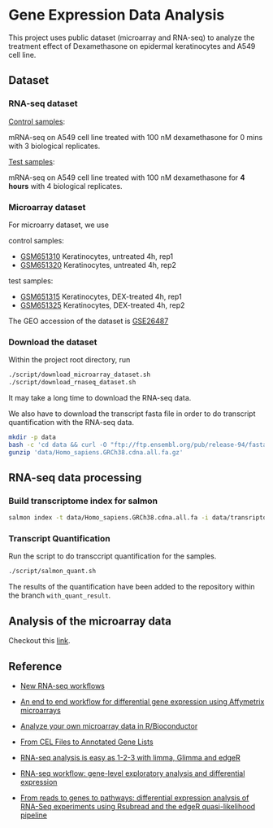 
# Gene Expression Data Analysis

This project uses public dataset (microarray and RNA-seq) to analyze the treatment effect
of Dexamethasone on epidermal keratinocytes and A549 cell line.

## Dataset

### RNA-seq dataset

[Control samples](https://www.encodeproject.org/experiments/ENCSR937WIG/):

mRNA-seq on A549 cell line treated with 100 nM dexamethasone for 0 mins
with 3 biological replicates.

[Test samples](https://www.encodeproject.org/experiments/ENCSR326PTW/):

mRNA-seq on A549 cell line treated with 100 nM dexamethasone for **4 hours**
with 4 biological replicates.


### Microarray dataset

For microarry dataset, we use

control samples:

- [GSM651310](https://www.ncbi.nlm.nih.gov/geo/query/acc.cgi?acc=GSM651310)
  Keratinocytes, untreated 4h, rep1
- [GSM651320](https://www.ncbi.nlm.nih.gov/geo/query/acc.cgi?acc=GSM651320)
  Keratinocytes, untreated 4h, rep2

test samples:

- [GSM651315](https://www.ncbi.nlm.nih.gov/geo/query/acc.cgi?acc=GSM651315)
  Keratinocytes, DEX-treated 4h, rep1
- [GSM651325](https://www.ncbi.nlm.nih.gov/geo/query/acc.cgi?acc=GSM651325)
  Keratinocytes, DEX-treated 4h, rep2

The GEO accession of the dataset is
[GSE26487](https://www.ncbi.nlm.nih.gov/geo/query/acc.cgi?acc=GSE26487)


### Download the dataset

Within the project root directory, run

```sh
./script/download_microarray_dataset.sh
./script/download_rnaseq_dataset.sh
```

It may take a long time to download the RNA-seq data.

We also have to download the transcript fasta file in order to do transcript quantification
with the RNA-seq data.

```sh
mkdir -p data
bash -c 'cd data && curl -O "ftp://ftp.ensembl.org/pub/release-94/fasta/homo_sapiens/cdna/Homo_sapiens.GRCh38.cdna.all.fa.gz"'
gunzip 'data/Homo_sapiens.GRCh38.cdna.all.fa.gz'
```

## RNA-seq data processing

### Build transcriptome index for salmon

```sh
salmon index -t data/Homo_sapiens.GRCh38.cdna.all.fa -i data/transriptome_index -p 8
```

### Transcript Quantification

Run the script to do transccript quantification for the samples.

```sh
./script/salmon_quant.sh
```

The results of the quantification have been added to the repository within the
branch `with_quant_result`.

## Analysis of the microarray data

Checkout this [link](https://h3k4me3.github.io/code6150/microarray_explore.html).


## Reference

- [New RNA-seq workflows](https://www.bioconductor.org/help/course-materials/2016/CSAMA/lect-07-modern-rnaseq/ModernRNAseqAnalysis.pdf)

- [An end to end workflow for differential gene expression using Affymetrix microarrays](https://f1000research.com/articles/5-1384/v1)

- [Analyze your own microarray data in R/Bioconductor](https://wiki.bits.vib.be/index.php/Analyze_your_own_microarray_data_in_R/Bioconductor)

- [From CEL Files to Annotated Gene Lists](https://biochem.wisc.edu/sites/default/files/facilities/bcrf/tutorials/R/R_Bioconductor/CH25/from_cel_files_to_gene_list.html)

- [RNA-seq analysis is easy as 1-2-3 with limma, Glimma and edgeR](https://www.bioconductor.org/packages/release/workflows/vignettes/RNAseq123/inst/doc/limmaWorkflow.html)

- [RNA-seq workflow: gene-level exploratory analysis and differential expression](https://www.bioconductor.org/packages/release/workflows/vignettes/rnaseqGene/inst/doc/rnaseqGene.html)

- [From reads to genes to pathways: differential expression analysis of RNA-Seq experiments using Rsubread and the edgeR quasi-likelihood pipeline](https://www.bioconductor.org/packages/release/workflows/vignettes/RnaSeqGeneEdgeRQL/inst/doc/edgeRQL.html)



